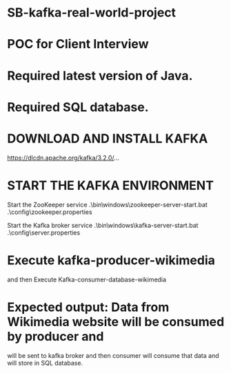 # SB-kafka-real-world-project
# POC for Client Interview

# Required latest version of Java.

# Required SQL database.

# DOWNLOAD AND INSTALL KAFKA
https://dlcdn.apache.org/kafka/3.2.0/...

# START THE KAFKA ENVIRONMENT
  Start the ZooKeeper service
  .\bin\windows\zookeeper-server-start.bat .\config\zookeeper.properties

  Start the Kafka broker service 
  .\bin\windows\kafka-server-start.bat .\config\server.properties
 
 # Execute kafka-producer-wikimedia
 and then Execute Kafka-consumer-database-wikimedia
 
 # Expected output: Data from Wikimedia website will be consumed by producer and 
  will be sent to kafka broker and then consumer will consume that data and will store 
  in SQL database.
